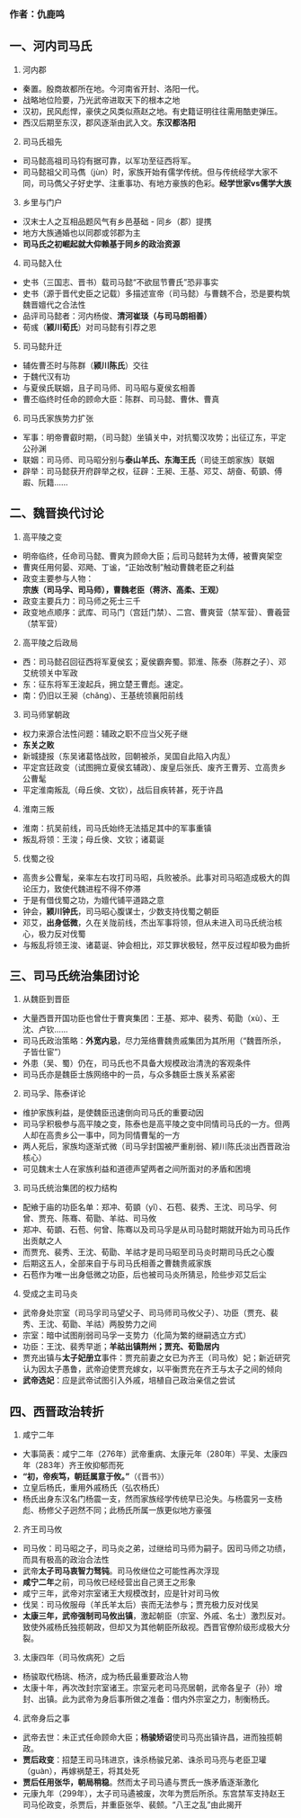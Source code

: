

### 作者：仇鹿鸣

## 一、河内司马氏
1. 河内郡
* 秦置。殷商故都所在地。今河南省开封、洛阳一代。
* 战略地位险要，乃光武帝进取天下的根本之地
* 汉初，民风彪悍，豪侠之风类似燕赵之地。有史籍证明往往需用酷吏弹压。
* 西汉后期至东汉，郡风逐渐由武入文。__东汉都洛阳__

2. 司马氏祖先
* 司马懿高祖司马钧有据可靠，以军功至征西将军。
* 司马懿祖父司马儁（jùn）时，家族开始有儒学传统。但与传统经学大家不同，司马儁父子好史学、注重事功、有地方豪族的色彩。__经学世家vs儒学大族__

3. 乡里与门户
* 汉末士人之互相品题风气有乡邑基础 - 同乡（郡）提携
* 地方大族通婚也以同郡或邻郡为主
* __司马氏之初崛起就大仰赖基于同乡的政治资源__

4. 司马懿入仕
* 史书（三国志、晋书）载司马懿“不欲屈节曹氏”恐非事实
* 史书（源于晋代史臣之记载）多描述宣帝（司马懿）与曹魏不合，恐是要构筑魏晋嬗代之合法性
* 品评司马懿者：河内杨俊、__清河崔琰（与司马朗相善）__
* 荀彧（__颍川荀氏__）对司马懿有引荐之恩

5. 司马懿升迁
* 辅佐曹丕时与陈群（__颍川陈氏__）交往
* 于魏代汉有功
* 与夏侯氏联姻，且子司马师、司马昭与夏侯玄相善
* 曹丕临终时任命的顾命大臣：陈群、司马懿、曹休、曹真

6. 司马氏家族势力扩张
* 军事：明帝曹叡时期，（司马懿）坐镇关中，对抗蜀汉攻势；出征辽东，平定公孙渊
* 联姻：司马师、司马昭分别与**泰山羊氏、东海王氏**（司徒王朗家族）联姻
* 辟举：司马懿获开府辟举之权，征辟：王昶、王基、邓艾、胡奋、荀顗、傅嘏、阮籍……


## 二、魏晋换代讨论
1. 高平陵之变
* 明帝临终，任命司马懿、曹爽为顾命大臣；后司马懿转为太傅，被曹爽架空
* 曹爽任用何晏、邓飏、丁谧，“正始改制”触动曹魏老臣之利益
* 政变主要参与人物：__宗族（司马孚、司马师），曹魏老臣（蒋济、高柔、王观）__
* 政变主要兵力：司马师之死士三千
* 政变地点顺序：武库、司马门（宫廷门禁）、二宫、曹爽营（禁军营）、曹羲营（禁军营）

2. 高平陵之后政局
* 西：司马懿召回征西将军夏侯玄；夏侯霸奔蜀。郭淮、陈泰（陈群之子）、邓艾统领关中军政
* 东：征东将军王浚起兵，拥立楚王曹彪。速定。
* 南：仍旧以王昶（chǎng）、王基统领襄阳前线

3. 司马师掌朝政
* 权力来源合法性问题：辅政之职不应当父死子继
* __东关之败__
* 新城捷报（东吴诸葛恪战败，回朝被杀，吴国自此陷入内乱）
* 平定宫廷政变（试图拥立夏侯玄辅政）、废皇后张氏、废齐王曹芳、立高贵乡公曹髦
* 平定淮南叛乱（母丘倹、文钦），战后目疾转甚，死于许昌

4. 淮南三叛
* 淮南：抗吴前线，司马氏始终无法插足其中的军事重镇
* 叛乱将领：王浚；母丘倹、文钦；诸葛诞

5. 伐蜀之役
* 高贵乡公曹髦，亲率左右攻打司马昭，兵败被杀。此事对司马昭造成极大的舆论压力，致使代魏进程不得不停滞
* 于是有借伐蜀之功，为嬗代铺平道路之意
* 钟会，__颍川钟氏__，司马昭心腹谋士，少数支持伐蜀之朝臣
* 邓艾，__出身低微__，久在关陇前线，杰出军事将领，但从未进入司马氏统治核心，极力反对伐蜀
* 与叛乱将领王浚、诸葛诞、钟会相比，邓艾罪状极轻，然平反过程却极为曲折


## 三、司马氏统治集团讨论
1. 从魏臣到晋臣
* 大量西晋开国功臣也曾仕于曹爽集团：王基、郑冲、裴秀、荀勖（xù）、王沈、卢钦……
* 司马氏政治策略：**外宽内忌**，尽力笼络曹魏贵戚集团为其所用（“魏晋所杀，子皆仕宦”）
* 外患（吴、蜀）仍在，司马氏也不具备大规模政治清洗的客观条件
* 司马氏亦是魏臣士族网络中的一员，与众多魏臣士族关系紧密

2. 司马孚、陈泰详论
* 维护家族利益，是使魏臣迅速倒向司马氏的重要动因
* 司马孚积极参与高平陵之变，陈泰也是高平陵之变中同情司马氏的一方。但两人却在高贵乡公一事中，同为同情曹髦的一方
* 两人死后，家族均逐渐式微（司马孚封国被严重削弱、颍川陈氏淡出西晋政治核心）
* 可见魏末士人在家族利益和道德声望两者之间所面对的矛盾和困境

3. 司马氏统治集团的权力结构
* 配飨于庙的功臣名单：郑冲、荀顗（yǐ）、石苞、裴秀、王沈、司马孚、何曾、贾充、陈骞、荀勖、羊祜、司马攸
* 郑冲、荀顗、石苞、何曾、陈骞以及司马孚是从司马懿时期就开始为司马氏作出贡献之人
* 而贾充、裴秀、王沈、荀勖、羊祜才是司马昭至司马炎时期司马氏之心腹
* 后期这五人，全部来自于与司马氏相善之曹魏贵戚家族
* 石苞作为唯一出身低微之功臣，后也被司马炎所猜忌，险些步邓艾后尘

4. 受成之主司马炎
* 武帝身处宗室（司马孚司马望父子、司马师司马攸父子）、功臣（贾充、裴秀、王沈、荀勖、羊祜）两股势力之间
* 宗室：暗中试图削弱司马孚一支势力（化简为繁的继嗣选立方式）
* 功臣：王沈、裴秀早逝；__羊祜出镇荆州；贾充、荀勖居内__
* 贾充出镇与**太子妃册立**事件：贾充前妻之女已为齐王（司马攸）妃；新近研究认为因太子愚鲁，武帝迫使贾充嫁女，以平衡贾充在齐王与太子之间的倾向
* __武帝选妃__：应是武帝试图引入外戚，培植自己政治亲信之尝试


## 四、西晋政治转折
1. 咸宁二年
* 大事简表：咸宁二年（276年）武帝重病、太康元年（280年）平吴、太康四年（283年）齐王攸抑郁而死
* __“初，帝疾笃，朝廷属意于攸。”__（《晋书》）
* 立皇后杨氏，重用外戚杨氏（弘农杨氏）
* 杨氏出身东汉名门杨震一支，然而家族经学传统早已沦失。与杨震另一支杨彪、杨修父子迥然不同；此杨氏所属一族更似地方豪强

2. 齐王司马攸
* 司马攸：司马昭之子，司马炎之弟，过继给司马师为嗣子。因司马师之功绩，而具有极高的政治合法性
* 武帝**太子司马衷智力驽钝**。司马攸继位之可能性再次浮现
* **咸宁二年**之前，司马攸已经经营出自己贤王之形象
* 咸宁三年，武帝对宗室诸王大规模改封，应是针对司马攸
* 伐吴：司马攸服母（羊氏羊太后）丧而无法参与；贾充极力反对伐吴
* __太康三年，武帝强制司马攸出镇__，激起朝臣（宗室、外戚、名士）激烈反对。致使外戚杨氏独揽朝政，但却又为其他朝臣所敌视。西晋官僚阶级形成极大分裂。

3. 太康四年（司马攸病死）之后
* 杨骏取代杨珧、杨济，成为杨氏最重要政治人物
* 太康十年，再次改封宗室诸王。宗室元老司马亮居朝，武帝各皇子（孙）增封、出镇。此为武帝为身后事所做之准备：借内外宗室之力，制衡杨氏。

4. 武帝身后之事
* 武帝去世：未正式任命顾命大臣；**杨骏矫诏**使司马亮出镇许昌，进而独揽朝政。
* __贾后政变__：招楚王司马玮进京，诛杀杨骏兄弟、诛杀司马亮与老臣卫瓘（guàn），再嫁祸楚王，将其处死
* __贾后任用张华，朝局稍稳__。然而太子司马遹与贾氏一族矛盾逐渐激化
* 元康九年（299年），太子司马遹被废，次年为贾后所杀。东宫禁军支持赵王司马伦政变，杀贾后，并重臣张华、裴𬱟。“八王之乱”由此揭开



